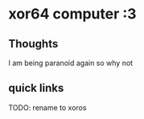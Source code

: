 # xor64 computer :3

## Thoughts

I am being paranoid again so why not

## quick links

TODO: rename to xoros
